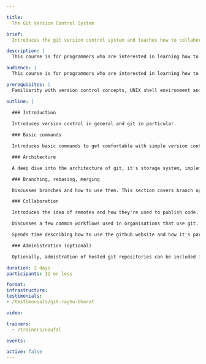 ```yaml
---

title:
  The Git Version Control System

brief:
  Introduces the git version control system and teaches how to collaboratively develop software using it.

description: |
  This course is for programmers who are interested in learning how to use the git version control system. We will cover basic usage, architecture, the branching model, workflows and how to use git along with github.

audience: |
  This course is for programmers who are interested in learning how to use the git version control system. 

prerequisites: |
  Familiarity with version control concepts, UNIX shell environment and exposure to software life cycle management.

outline: |
  
  ### Introduction

  Introduces version control in general and git in particular.

  ### Basic commands

  Introduces basic commands to get comfortable with simple version control operations.

  ### Architecture

  A deep dive into the architecture of git, it's storage system, implementation and the concept of `objects` and `references`.

  ### Branching, rebasing, merging

  Discusses branches and how to use them. This section covers branch operations like merging and rebasing. We will also cover merge conflicts and how to resolve them effectively.  

  ### Collaboration

  Introduces the idea of remotes and how they're used to publish code. Fetch and push commits from different users, handle real life merging scenarios and collaboration between users.

  Discusses a few common workflows used in organisations that use git.

  Spends time describing how to use the github website and how it's part of modern open source infrastructure.

  ### Administration (optional)

  Optionally, admistration of hosted git repositories can be included in the course.

duration: 2 days
participants: 12 or less

format:
infrastructure:
testimonials:
- /testimonials/git-raghu-bharat

video:

trainers:
  - /trainers/noufal

events:

active: false
---
```

